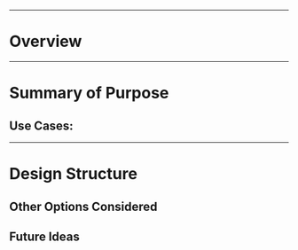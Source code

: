 
---
# <SubPackage Name> Overview
---


# Summary of Purpose

## Use Cases:


---
# Design Structure

## Other Options Considered

## Future Ideas